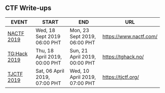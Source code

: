 ## CTF Write-ups

EVENT | START | END | URL
--- | --- | --- | ---
[NACTF 2019]() | Wed, 18 Sept 2019 06:00 PHT | Mon, 23 Sept 2019, 06:00 PHT | https://www.nactf.com/
[TG:Hack 2019](https://github.com/jebidiah-anthony/ctf_writeups/tree/master/2019_TG:Hack) | Thu, 18 April 2019, 00:00 PHT | Sun, 21 April 2019, 00:00 PHT | https://tghack.no/
[TJCTF 2019](https://github.com/jebidiah-anthony/ctf_writeups/tree/master/2019_TJCTF) | Sat, 06 April 2019, 07:00 PHT | Wed, 10 April 2019, 07:00 PHT | https://tjctf.org/
